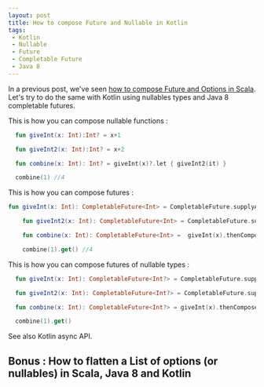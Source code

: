 ```yaml
---
layout: post
title: How to compose Future and Nullable in Kotlin
tags:
 - Kotlin
 - Nullable
 - Future
 - Completable Future
 - Java 8
---
```


In a previous post, we've seen [how to compose Future and Options in Scala](http://loicdescotte.github.io/posts/scala-compose-option-future/). Let's try to do the same with Kotlin using nullables types and Java 8 completable futures.


This is how you can compose nullable functions :

```kotlin
  fun giveInt(x: Int):Int? = x+1

  fun giveInt2(x: Int):Int? = x+2

  fun combine(x: Int): Int? = giveInt(x)?.let { giveInt2(it) }

  combine(1) //4
```

This is how you can compose futures :

```kotlin
fun giveInt(x: Int): CompletableFuture<Int> = CompletableFuture.supplyAsync({ x + 1 })

    fun giveInt2(x: Int): CompletableFuture<Int> = CompletableFuture.supplyAsync({ x + 2 })

    fun combine(x: Int): CompletableFuture<Int> =  giveInt(x).thenCompose({ giveInt2(it) })

    combine(1).get() //4
```

This is how you can compose futures of nullable types :

```kotlin
  fun giveInt(x: Int): CompletableFuture<Int?> = CompletableFuture.supplyAsync({ x + 1 })

  fun giveInt2(x: Int): CompletableFuture<Int?> = CompletableFuture.supplyAsync({ x + 2 })

  fun combine(x: Int): CompletableFuture<Int?> = giveInt(x).thenCompose({ it?.let { giveInt2(it) } })

  combine(1).get()
```

See also Kotlin async API.

## Bonus : How to flatten a List of options (or nullables) in Scala, Java 8 and Kotlin
